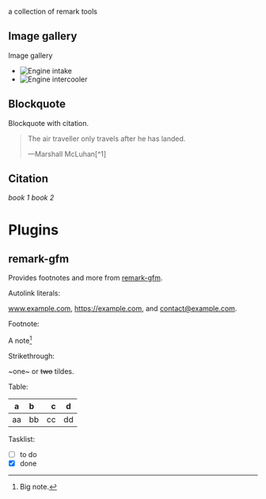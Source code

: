 a collection of remark tools

## Image gallery

Image gallery

- ![Engine intake](/static/images/2015-08-15-raspec-impreza-engine-intake.jpg)
- ![Engine intercooler](/static/images/2015-08-15-raspec-impreza-engine-intercooler.jpg)

## Blockquote

Blockquote with citation.

> The air traveller only travels after he has landed.
>
> <figcaption>—Marshall McLuhan[^1]</figcaption>

[^1]:
    McLuhan, Marshall, and Lewis H. Lapham.
    _Understanding Media: the Extensions of Man_.
    Cambridge, Mass: MIT Press,
    Print. 1994.

## Citation

<cite>book 1 </cite>
<cite>book 2 </cite>

# Plugins

## remark-gfm

Provides footnotes and more from [remark-gfm](https://github.com/remarkjs/remark-gfm).

Autolink literals:

www.example.com, https://example.com, and contact@example.com.

Footnote:

A note[^ipsum]

[^ipsum]: Big note.

Strikethrough:

~one~ or ~~two~~ tildes.

Table:

| a   | b   |   c |  d  |
| --- | :-- | --: | :-: |
| aa  | bb  |  cc | dd  |

Tasklist:

- [ ] to do
- [x] done
